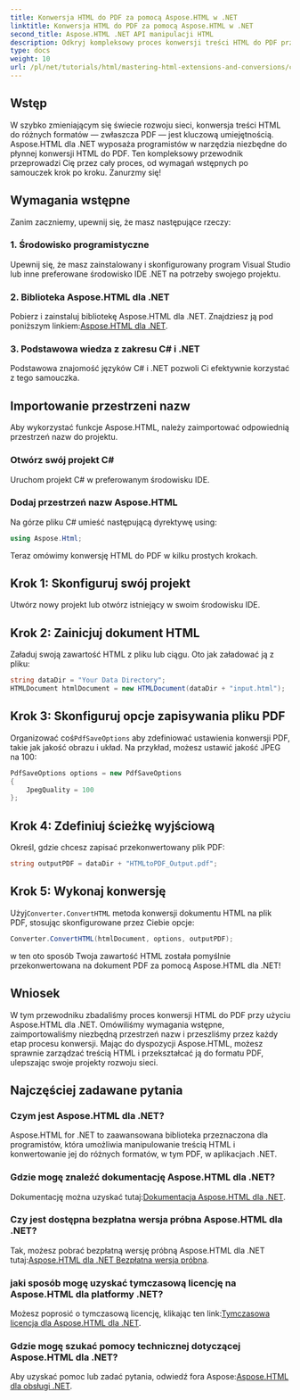 ```yaml
---
title: Konwersja HTML do PDF za pomocą Aspose.HTML w .NET
linktitle: Konwersja HTML do PDF za pomocą Aspose.HTML w .NET
second_title: Aspose.HTML .NET API manipulacji HTML
description: Odkryj kompleksowy proces konwersji treści HTML do PDF przy użyciu potężnej biblioteki Aspose.HTML dla .NET. Ten przewodnik zapewnia programistom jasne.
type: docs
weight: 10
url: /pl/net/tutorials/html/mastering-html-extensions-and-conversions/converting-html-to-pdf/
---
```

## Wstęp

W szybko zmieniającym się świecie rozwoju sieci, konwersja treści HTML do różnych formatów — zwłaszcza PDF — jest kluczową umiejętnością. Aspose.HTML dla .NET wyposaża programistów w narzędzia niezbędne do płynnej konwersji HTML do PDF. Ten kompleksowy przewodnik przeprowadzi Cię przez cały proces, od wymagań wstępnych po samouczek krok po kroku. Zanurzmy się!

## Wymagania wstępne

Zanim zaczniemy, upewnij się, że masz następujące rzeczy:

### 1. Środowisko programistyczne
Upewnij się, że masz zainstalowany i skonfigurowany program Visual Studio lub inne preferowane środowisko IDE .NET na potrzeby swojego projektu.

### 2. Biblioteka Aspose.HTML dla .NET
 Pobierz i zainstaluj bibliotekę Aspose.HTML dla .NET. Znajdziesz ją pod poniższym linkiem:[Aspose.HTML dla .NET](https://releases.aspose.com/html/net/).

### 3. Podstawowa wiedza z zakresu C# i .NET
Podstawowa znajomość języków C# i .NET pozwoli Ci efektywnie korzystać z tego samouczka.

## Importowanie przestrzeni nazw

Aby wykorzystać funkcje Aspose.HTML, należy zaimportować odpowiednią przestrzeń nazw do projektu.

### Otwórz swój projekt C#
Uruchom projekt C# w preferowanym środowisku IDE.

### Dodaj przestrzeń nazw Aspose.HTML
Na górze pliku C# umieść następującą dyrektywę using:

```csharp
using Aspose.Html;
```

Teraz omówimy konwersję HTML do PDF w kilku prostych krokach.

## Krok 1: Skonfiguruj swój projekt
Utwórz nowy projekt lub otwórz istniejący w swoim środowisku IDE.

## Krok 2: Zainicjuj dokument HTML
Załaduj swoją zawartość HTML z pliku lub ciągu. Oto jak załadować ją z pliku:

```csharp
string dataDir = "Your Data Directory";
HTMLDocument htmlDocument = new HTMLDocument(dataDir + "input.html");
```

## Krok 3: Skonfiguruj opcje zapisywania pliku PDF
 Organizować coś`PdfSaveOptions` aby zdefiniować ustawienia konwersji PDF, takie jak jakość obrazu i układ. Na przykład, możesz ustawić jakość JPEG na 100:

```csharp
PdfSaveOptions options = new PdfSaveOptions
{
    JpegQuality = 100
};
```

## Krok 4: Zdefiniuj ścieżkę wyjściową
Określ, gdzie chcesz zapisać przekonwertowany plik PDF:

```csharp
string outputPDF = dataDir + "HTMLtoPDF_Output.pdf";
```

## Krok 5: Wykonaj konwersję
 Użyj`Converter.ConvertHTML` metoda konwersji dokumentu HTML na plik PDF, stosując skonfigurowane przez Ciebie opcje:

```csharp
Converter.ConvertHTML(htmlDocument, options, outputPDF);
```

w ten oto sposób Twoja zawartość HTML została pomyślnie przekonwertowana na dokument PDF za pomocą Aspose.HTML dla .NET!

## Wniosek

W tym przewodniku zbadaliśmy proces konwersji HTML do PDF przy użyciu Aspose.HTML dla .NET. Omówiliśmy wymagania wstępne, zaimportowaliśmy niezbędną przestrzeń nazw i przeszliśmy przez każdy etap procesu konwersji. Mając do dyspozycji Aspose.HTML, możesz sprawnie zarządzać treścią HTML i przekształcać ją do formatu PDF, ulepszając swoje projekty rozwoju sieci.

## Najczęściej zadawane pytania

### Czym jest Aspose.HTML dla .NET?
Aspose.HTML for .NET to zaawansowana biblioteka przeznaczona dla programistów, która umożliwia manipulowanie treścią HTML i konwertowanie jej do różnych formatów, w tym PDF, w aplikacjach .NET.

### Gdzie mogę znaleźć dokumentację Aspose.HTML dla .NET?
 Dokumentację można uzyskać tutaj:[Dokumentacja Aspose.HTML dla .NET](https://reference.aspose.com/html/net/).

### Czy jest dostępna bezpłatna wersja próbna Aspose.HTML dla .NET?
 Tak, możesz pobrać bezpłatną wersję próbną Aspose.HTML dla .NET tutaj:[Aspose.HTML dla .NET Bezpłatna wersja próbna](https://releases.aspose.com/).

### jaki sposób mogę uzyskać tymczasową licencję na Aspose.HTML dla platformy .NET?
 Możesz poprosić o tymczasową licencję, klikając ten link:[Tymczasowa licencja dla Aspose.HTML dla .NET](https://purchase.conholdate.com/temporary-license/).

### Gdzie mogę szukać pomocy technicznej dotyczącej Aspose.HTML dla .NET?
 Aby uzyskać pomoc lub zadać pytania, odwiedź fora Aspose:[Aspose.HTML dla obsługi .NET](https://forum.aspose.com/).
